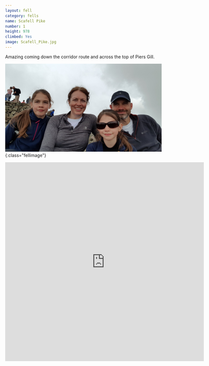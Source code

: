 ```yaml
---
layout: fell
category: fells
name: Scafell Pike
number: ﻿1
height: 978
climbed: Yes
image: Scafell_Pike.jpg
---
```


Amazing coming down the corridor route and across the top of Piers Gill.

![](/images/fells/Scafell_Pike2.jpg){:class="fellimage"}


<iframe src="https://my.viewranger.com/track/widget/7476849?locale=en&amp;m=miles&amp;v=2" width="640" height="640" marginwidth="0" frameborder="0" scrolling="no"></iframe>
